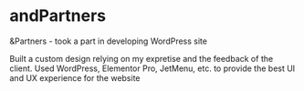 # andPartners
&amp;Partners - took a part in developing WordPress site

Built a custom design relying on my expretise and the feedback of the client. Used WordPress, Elementor Pro, JetMenu, etc. to provide the best UI and UX experience for the website
